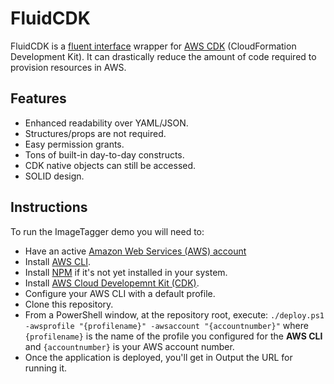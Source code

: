 # FluidCDK

FluidCDK is a [fluent interface](https://en.wikipedia.org/wiki/Fluent_interface) wrapper for [AWS CDK](https://aws.amazon.com/cdk/)  (CloudFormation Development Kit). It can drastically reduce the amount of code required to provision resources in AWS.

## Features

* Enhanced readability over YAML/JSON.
* Structures/props are not required.
* Easy permission grants.
* Tons of built-in day-to-day constructs.
* CDK native objects can still be accessed.
* SOLID design.

## Instructions

To run the ImageTagger demo you will need to:

* Have an active [Amazon Web Services (AWS) account](https://aws.amazon.com)
* Install [AWS CLI](https://docs.aws.amazon.com/cli/latest/userguide/install-windows.html).
* Install [NPM](https://www.npmjs.com/get-npm) if it's not yet installed in your system.
* Install [AWS Cloud Developemnt Kit (CDK)](https://docs.aws.amazon.com/cdk/latest/guide/getting_started.html).
* Configure your AWS CLI with a default profile.
* Clone this repository.
* From a PowerShell window, at the repository root, execute: `./deploy.ps1 -awsprofile "{profilename}" -awsaccount "{accountnumber}"` where `{profilename}` is the name of the profile you configured for the **AWS CLI** and `{accountnumber}` is your AWS account number.
* Once the application is deployed, you'll get in Output the URL for running it.
